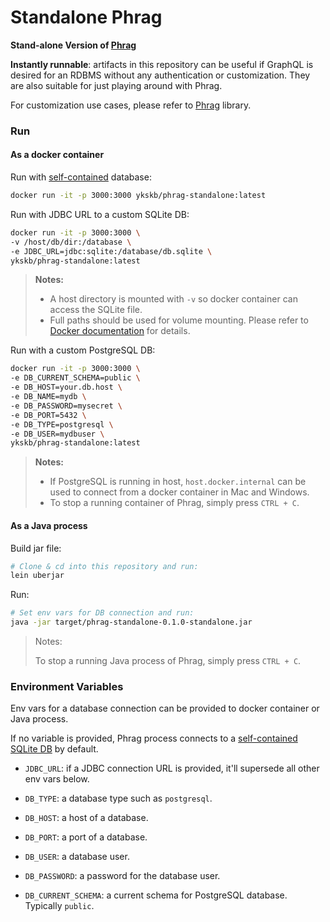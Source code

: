 # Standalone Phrag

**Stand-alone Version of [Phrag](https://github.com/ykskb/phrag)**

**Instantly runnable**: artifacts in this repository can be useful if GraphQL is desired for an RDBMS without any authentication or customization. They are also suitable for just playing around with Phrag.

For customization use cases, please refer to [Phrag](https://github.com/ykskb/phrag) library.

### Run

#### As a docker container

Run with [self-contained](db/meetup_project.sql) database:

```sh
docker run -it -p 3000:3000 ykskb/phrag-standalone:latest
```

Run with JDBC URL to a custom SQLite DB:

```sh
docker run -it -p 3000:3000 \
-v /host/db/dir:/database \
-e JDBC_URL=jdbc:sqlite:/database/db.sqlite \
ykskb/phrag-standalone:latest
```

> **Notes:**
>
> - A host directory is mounted with `-v` so docker container can access the SQLite file.
> - Full paths should be used for volume mounting. Please refer to [Docker documentation](https://docs.docker.com/storage/volumes/) for details.

Run with a custom PostgreSQL DB:

```sh
docker run -it -p 3000:3000 \
-e DB_CURRENT_SCHEMA=public \
-e DB_HOST=your.db.host \
-e DB_NAME=mydb \
-e DB_PASSWORD=mysecret \
-e DB_PORT=5432 \
-e DB_TYPE=postgresql \
-e DB_USER=mydbuser \
ykskb/phrag-standalone:latest
```

> **Notes:**
>
> - If PostgreSQL is running in host, `host.docker.internal` can be used to connect from a docker container in Mac and Windows.
> - To stop a running container of Phrag, simply press `CTRL + C`.

#### As a Java process

Build jar file:

```sh
# Clone & cd into this repository and run:
lein uberjar
```

Run:

```sh
# Set env vars for DB connection and run:
java -jar target/phrag-standalone-0.1.0-standalone.jar
```

> Notes:
>
> To stop a running Java process of Phrag, simply press `CTRL + C`.

### Environment Variables

Env vars for a database connection can be provided to docker container or Java process.

If no variable is provided, Phrag process connects to a [self-contained SQLite DB](db/meetup_project.sql) by default.

- `JDBC_URL`: if a JDBC connection URL is provided, it'll supersede all other env vars below.
- `DB_TYPE`: a database type such as `postgresql`.

- `DB_HOST`: a host of a database.

- `DB_PORT`: a port of a database.

- `DB_USER`: a database user.

- `DB_PASSWORD`: a password for the database user.

- `DB_CURRENT_SCHEMA`: a current schema for PostgreSQL database. Typically `public`.

